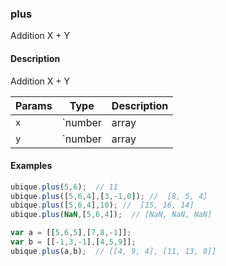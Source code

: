 ### plus
Addition X + Y


#### Description

Addition X + Y


|Params|Type|Description
|---------|----|-----------
|`x` | `number|array|matrix` | number or array of values
|`y` | `number|array|matrix` | number or array of values


#### Examples

```js
ubique.plus(5,6);  // 11
ubique.plus([5,6,4],[3,-1,0]); //  [8, 5, 4]
ubique.plus([5,6,4],10); //  [15, 16, 14]
ubique.plus(NaN,[5,6,4]);  // [NaN, NaN, NaN]

var a = [[5,6,5],[7,8,-1]];
var b = [[-1,3,-1],[4,5,9]];
ubique.plus(a,b);  // [[4, 9, 4], [11, 13, 8]]
```

